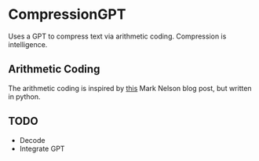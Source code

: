# CompressionGPT
Uses a GPT to compress text via arithmetic coding. Compression is intelligence.

## Arithmetic Coding
The arithmetic coding is inspired by [this](https://marknelson.us/posts/2014/10/19/data-compression-with-arithmetic-coding.html)
Mark Nelson blog post, but written in python.

## TODO
* Decode
* Integrate GPT
